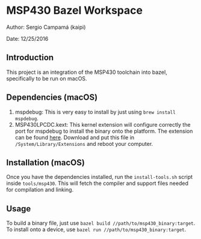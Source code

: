 MSP430 Bazel Workspace
======================

Author: Sergio Campamá (kaipi)

Date: 12/25/2016

Introduction
------------

This project is an integration of the MSP430 toolchain into bazel, specifically
to be run on macOS.

Dependencies (macOS)
--------------------

1. mspdebug: This is very easy to install by just using `brew install mspdebug`.
1. MSP430LPCDC.kext: This kernel extension will configure correctly the port for
                     mspdebug to install the binary onto the platform. The
                     extension can be found
                     [here](https://code.google.com/archive/p/msp430lpcdc/downloads).
                     Download and put this file in `/System/Library/Extensions`
                     and reboot your computer.

Installation (macOS)
-------------------

Once you have the dependencies installed, run the `install-tools.sh` script
inside `tools/msp430`. This will fetch the compiler and support files needed for
compilation and linking.

Usage
-----

To build a binary file, just use `bazel build //path/to/msp430_binary:target`.
To install onto a device, use `bazel run //path/to/msp430_binary:target`.
